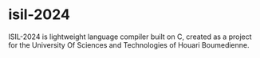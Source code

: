 # isil-2024
ISIL-2024 is lightweight language compiler built on C, created as a project for the University Of Sciences and Technologies of Houari Boumedienne.
